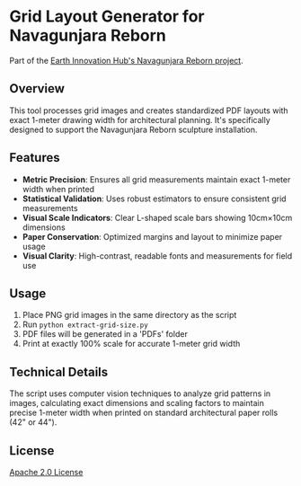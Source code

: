 # Grid Layout Generator for Navagunjara Reborn

Part of the [Earth Innovation Hub's Navagunjara Reborn project](https://earthinnovationhub.org/navagunjara_reborn).

## Overview

This tool processes grid images and creates standardized PDF layouts with exact 1-meter drawing width for architectural planning. It's specifically designed to support the Navagunjara Reborn sculpture installation.

## Features

- **Metric Precision**: Ensures all grid measurements maintain exact 1-meter width when printed
- **Statistical Validation**: Uses robust estimators to ensure consistent grid measurements
- **Visual Scale Indicators**: Clear L-shaped scale bars showing 10cm×10cm dimensions
- **Paper Conservation**: Optimized margins and layout to minimize paper usage
- **Visual Clarity**: High-contrast, readable fonts and measurements for field use

## Usage

1. Place PNG grid images in the same directory as the script
2. Run `python extract-grid-size.py`
3. PDF files will be generated in a 'PDFs' folder
4. Print at exactly 100% scale for accurate 1-meter grid width

## Technical Details

The script uses computer vision techniques to analyze grid patterns in images, calculating exact dimensions and scaling factors to maintain precise 1-meter width when printed on standard architectural paper rolls (42" or 44").

## License

[Apache 2.0 License](LICENSE) 